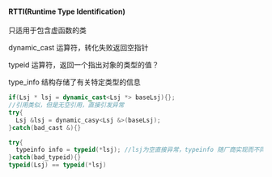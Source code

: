 #### RTTI(Runtime Type Identification)

只适用于包含虚函数的类



dynamic_cast 运算符，转化失败返回空指针

typeid 运算符，返回一个指出对象的类型的值？

type_info 结构存储了有关特定类型的信息

```c++
if(Lsj * lsj = dynamic_cast<Lsj *> baseLsj){};
//引用类似，但是无空引用，直接引发异常
try{
  Lsj &lsj = dynamic_casy<Lsj &>(baseLsj);
}catch(bad_cast &){}
```

```c++
try{
  typeinfo info = typeid(*lsj); //lsj为空直接异常，typeinfo 随厂商实现而不同
}catch(bad_typeid){}
typeid(Lsj) == typeid(*lsj)
```